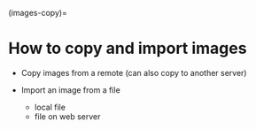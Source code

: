 (images-copy)=
# How to copy and import images

- Copy images from a remote (can also copy to another server)
- Import an image from a file

  - local file
  - file on web server
